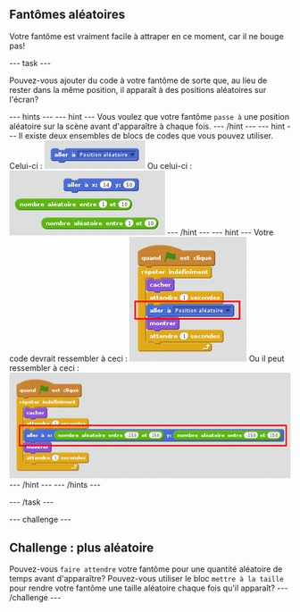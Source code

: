 ## Fantômes aléatoires

Votre fantôme est vraiment facile à attraper en ce moment, car il ne bouge pas!

\--- task \---

Pouvez-vous ajouter du code à votre fantôme de sorte que, au lieu de rester dans la même position, il apparaît à des positions aléatoires sur l'écran?

\--- hints \--- \--- hint \--- Vous voulez que votre fantôme `passe à` une position aléatoire sur la scène avant d'apparaître à chaque fois. \--- /hint \--- \--- hint \--- Il existe deux ensembles de blocs de codes que vous pouvez utiliser. Celui-ci : ![screenshot](images/ghost-random-blocks-1.png) Ou celui-ci : ![screenshot](images/ghost-random-blocks-2.png) \--- /hint \--- \--- hint \--- Votre code devrait ressembler à ceci : ![screenshot](images/ghost-random-code-1.png) Ou il peut ressembler à ceci : ![screenshot](images/ghost-random-code-2.png) \--- /hint \--- \--- /hints \---

\--- /task \---

\--- challenge \---

## Challenge : plus aléatoire

Pouvez-vous `faire attendre` votre fantôme pour une quantité aléatoire de temps avant d'apparaître? Pouvez-vous utiliser le bloc `mettre à la taille` pour rendre votre fantôme une taille aléatoire chaque fois qu'il apparaît? \--- /challenge \---